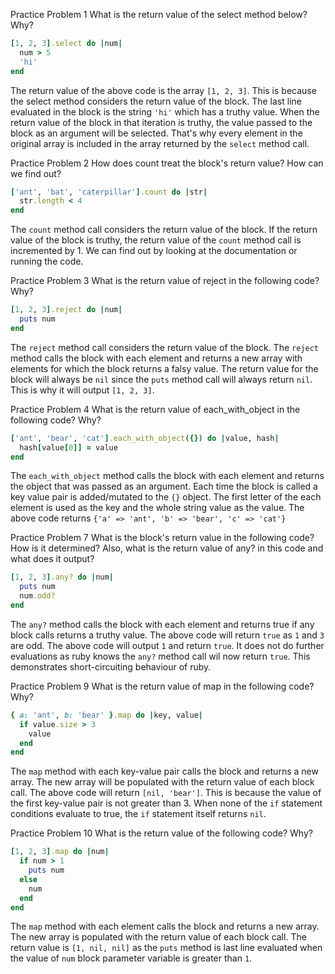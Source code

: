 Practice Problem 1
What is the return value of the select method below? Why?

```ruby
[1, 2, 3].select do |num|
  num > 5
  'hi'
end
```
The return value of the above code is the array `[1, 2, 3]`. This is because the select method considers the return value of the block. The last line evaluated in the block is the string `'hi'` which has a truthy value. When the return value of the block in that iteration is truthy, the value passed to the block as an argument will be selected. That's why every element in the original array is included in the array returned by the `select` method call. 

Practice Problem 2
How does count treat the block's return value? How can we find out?

```ruby
['ant', 'bat', 'caterpillar'].count do |str|
  str.length < 4
end
```
The `count` method call considers the return value of the block. If the return value of the block is truthy, the return value of the `count` method call is incremented by 1. We can find out by looking at the documentation or running the code.  

Practice Problem 3
What is the return value of reject in the following code? Why?

```ruby
[1, 2, 3].reject do |num|
  puts num
end
```
The `reject` method call considers the return value of the block. The `reject` method calls the block with each element and returns a new array with elements for which the block returns a falsy value. The return value for the block will always be `nil` since the `puts` method call will always return `nil`. This is why it will output `[1, 2, 3]`. 

Practice Problem 4
What is the return value of each_with_object in the following code? Why?

```ruby
['ant', 'bear', 'cat'].each_with_object({}) do |value, hash|
  hash[value[0]] = value
end
```
The `each_with_object` method calls the block with each element and returns the object that was passed as an argument. Each time the block is called a key value pair is added/mutated to the `{}` object. The first letter of the each element is used as the key and the whole string value as the value. The above code returns `{'a' => 'ant', 'b' => 'bear', 'c' => 'cat'}`

Practice Problem 7
What is the block's return value in the following code? How is it determined? Also, what is the return value of any? in this code and what does it output?

```ruby
[1, 2, 3].any? do |num|
  puts num
  num.odd?
end
```
The `any?` method calls the block with each element and returns true if any block calls returns a truthy value. The above code will return `true` as `1` and `3` are odd. The above code will output `1` and return `true`. It does not do further evaluations as ruby knows the `any?` method call wil now return `true`. This demonstrates short-circuiting behaviour of ruby.

Practice Problem 9
What is the return value of map in the following code? Why?

```ruby
{ a: 'ant', b: 'bear' }.map do |key, value|
  if value.size > 3
    value
  end
end
```
The `map` method with each key-value pair calls the block and returns a new array. The new array will be populated with the return value of each block call. The above code will return `[nil, 'bear']`. This is because the value of the first key-value pair is not greater than 3. When none of the `if` statement conditions evaluate to true, the `if` statement itself returns `nil`. 

Practice Problem 10
What is the return value of the following code? Why?

```ruby
[1, 2, 3].map do |num|
  if num > 1
    puts num
  else
    num
  end
end
```
The `map` method with each element calls the block and returns a new array. The new array is populated with the return value of each block call. The return value is `[1, nil, nil]` as the `puts` method is last line evaluated when the value of `num` block parameter variable is greater than `1`.  